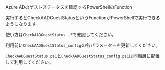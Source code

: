 Azure ADのゲストステータスを確認するPowerShellのFunction

実行するとCheckAADGuestStatusというFunctionがPowerShellで実行できるようになります。

使い方は`CheckAADGuestStatus -?`で確認してください。

利用前に`CheckAADGuestStatus_config`の各パラメーターを更新してください。

`CheckAADGuestStatus.ps1`と`CheckAADGuestStatus_config.ps1`は同階層に配置して利用してください。

